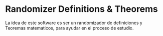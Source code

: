 # Randomizer Definitions & Theorems
La idea de este software es ser un randomizador de definiciones y Teoremas matematicos, para ayudar en el proceso de estudio.
